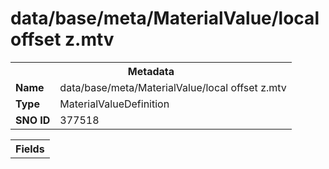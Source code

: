 <h1>data/base/meta/MaterialValue/local offset z.mtv</h1><table><tr><th colspan="100%">Metadata</th></tr><tr><td><b>Name</b></td><td>data/base/meta/MaterialValue/local offset z.mtv</td></tr><tr><td><b>Type</b></td><td>MaterialValueDefinition</td></tr><tr><td><b>SNO ID</b></td><td>377518</td></tr></table>

<table><tr><th colspan="100%">Fields</th></tr></table>


